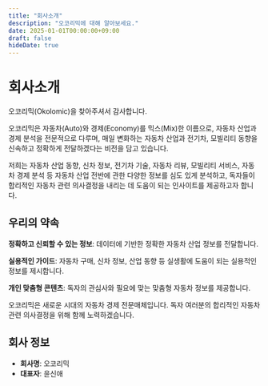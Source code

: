 ```yaml
---
title: "회사소개"
description: "오코리믹에 대해 알아보세요."
date: 2025-01-01T00:00:00+09:00
draft: false
hideDate: true
---
```


# 회사소개

오코리믹(Okolomic)을 찾아주셔서 감사합니다.

오코리믹은 자동차(Auto)와 경제(Economy)를 믹스(Mix)한 이름으로, 자동차 산업과 경제 분석을 전문적으로 다루며, 매일 변화하는 자동차 산업과 전기차, 모빌리티 동향을 신속하고 정확하게 전달하겠다는 비전을 담고 있습니다.

저희는 자동차 산업 동향, 신차 정보, 전기차 기술, 자동차 리뷰, 모빌리티 서비스, 자동차 경제 분석 등 자동차 산업 전반에 관한 다양한 정보를 심도 있게 분석하고, 독자들이 합리적인 자동차 관련 의사결정을 내리는 데 도움이 되는 인사이트를 제공하고자 합니다.

## 우리의 약속

**정확하고 신뢰할 수 있는 정보**: 데이터에 기반한 정확한 자동차 산업 정보를 전달합니다.

**실용적인 가이드**: 자동차 구매, 신차 정보, 산업 동향 등 실생활에 도움이 되는 실용적인 정보를 제시합니다.

**개인 맞춤형 콘텐츠**: 독자의 관심사와 필요에 맞는 맞춤형 자동차 정보를 제공합니다.

오코리믹은 새로운 시대의 자동차 경제 전문매체입니다. 독자 여러분의 합리적인 자동차 관련 의사결정을 위해 함께 노력하겠습니다.

## 회사 정보

- **회사명**: 오코리믹
- **대표자**: 윤신애
